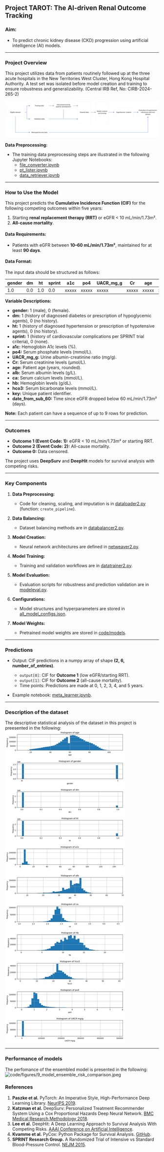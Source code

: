 ## Project TAROT: The AI-driven Renal Outcome Tracking

### Aim:
- To predict chronic kidney disease (CKD) progression using artificial intelligence (AI) models.

---

### Project Overview
This project utilizes data from patients routinely followed up at the three acute hospitals in the New Territories West Cluster, Hong Kong Hospital Authority. A test set was isolated before model creation and training to ensure robustness and generalizability. (Central IRB Ref, No: CIRB-2024-265-2)

![Overview](code/figures/overview.png)

**Data Preprocessing:**
- The training data preprocessing steps are illustrated in the following Jupyter Notebooks:
  - [file_converter.ipynb](code/file_converter.ipynb)
  - [pt_lister.ipynb](code/pt_lister.ipynb)
  - [data_retriever.ipynb](code/data_retriever.ipynb)

---

### How to Use the Model

This project predicts the **Cumulative Incidence Function (CIF)** for the following competing outcomes within five years:
1. Starting **renal replacement therapy (RRT)** or eGFR < 10 mL/min/1.73m².
2. **All-cause mortality**.

#### Data Requirements:
- Patients with eGFR between **10–60 mL/min/1.73m²**, maintained for at least **90 days**.

#### Data Format:
The input data should be structured as follows:

| gender | dm  | ht  | sprint | a1c    | po4     | UACR_mg_g | Cr       | age   | alb   | ca     | hb     | hco3   | key    | date_from_sub_60 |
|--------|------|-----|--------|--------|---------|-----------|----------|-------|-------|--------|--------|--------|--------|-----------------|
| 1.0    | 0.0  | 1.0 | 0.0    | xxxxx  | xxxxx   | xxxxx     | xxxxx    | xxxxx | xxxxx | xxxxx  | xxxxx  | xxxxx  | xxxxxx| xxxxx           |

**Variable Descriptions:**
- **gender:** 1 (male), 0 (female).
- **dm:** 1 (history of diagnosed diabetes or prescription of hypoglycemic agents), 0 (no history).
- **ht:** 1 (history of diagnosed hypertension or prescription of hypotensive agents), 0 (no history).
- **sprint:** 1 (history of cardiovascular complications per SPRINT trial criteria), 0 (none).
- **a1c:** Hemoglobin A1c levels (%).
- **po4:** Serum phosphate levels (mmol/L).
- **UACR_mg_g:** Urine albumin-creatinine ratio (mg/g).
- **Cr:** Serum creatinine levels (μmol/L).
- **age:** Patient age (years, rounded).
- **alb:** Serum albumin levels (g/L).
- **ca:** Serum calcium levels (mmol/L).
- **hb:** Hemoglobin levels (g/dL).
- **hco3:** Serum bicarbonate levels (mmol/L).
- **key:** Unique patient identifier.
- **date_from_sub_60:** Time since eGFR dropped below 60 mL/min/1.73m² (days).

**Note:** Each patient can have a sequence of up to 9 rows for prediction.

---

### Outcomes
- **Outcome 1 (Event Code: 1):** eGFR < 10 mL/min/1.73m² or starting RRT.
- **Outcome 2 (Event Code: 2):** All-cause mortality.
- **Outcome 0:** Data censored.

The project uses **DeepSurv** and **DeepHit** models for survival analysis with competing risks.

---

### Key Components
1. **Data Preprocessing:**
   - Code for cleaning, scaling, and imputation is in [dataloader2.py](code/dataloader2.py) (function: `create_pipeline`).

2. **Data Balancing:**
   - Dataset balancing methods are in [databalancer2.py](code/databalancer2.py).

3. **Model Creation:**
   - Neural network architectures are defined in [netweaver2.py](code/netweaver2.py).

4. **Model Training:**
   - Training and validation workflows are in [datatrainer2.py](code/datatrainer2.py).

5. **Model Evaluation:**
   - Evaluation scripts for robustness and prediction validation are in [modeleval.py](code/modeleval.py).

6. **Configurations:**
   - Model structures and hyperparameters are stored in [all_model_configs.json](code/models/all_model_configs.json).

7. **Model Weights:**
   - Pretrained model weights are stored in [code/models](code/models).

---

### Predictions
- Output: CIF predictions in a numpy array of shape **(2, 6, number_of_entries)**.
  - `output[0]`: CIF for **Outcome 1** (low eGFR/starting RRT).
  - `output[1]`: CIF for **Outcome 2** (all-cause mortality).
  - Time points: Predictions are made at 0, 1, 2, 3, 4, and 5 years.

- Example notebook: [meta_learner.ipynb](code/meta_learner.ipynb).

---

### Description of the dataset
The descriptive statistical analysis of the dataset in this project is preesented in the following:
![code/figures/dsa.png](code/figures/dsa.png)

---
### Performance of models
The perfomance of the ensembled model is presented in the following:
![code/figures/9_model_ensemble_risk_comparison.jpeg](code/figures/9_model_ensemble_risk_comparison.jpeg)
### References
1. **Paszke et al.** PyTorch: An Imperative Style, High-Performance Deep Learning Library. [NeurIPS 2019](http://papers.neurips.cc/paper/9015-pytorch-an-imperative-style-high-performance-deep-learning-library.pdf).
2. **Katzman et al.** DeepSurv: Personalized Treatment Recommender System Using a Cox Proportional Hazards Deep Neural Network. [BMC Medical Research Methodology 2018](https://doi.org/10.1186/s12874-018-0482-1).
3. **Lee et al.** DeepHit: A Deep Learning Approach to Survival Analysis With Competing Risks. [AAAI Conference on Artificial Intelligence](https://ojs.aaai.org/index.php/AAAI/article/view/11842).
4. **Kvamme et al.** PyCox: Python Package for Survival Analysis. [GitHub](https://github.com/havakv/pycox).
5. **SPRINT Research Group.** A Randomized Trial of Intensive vs Standard Blood-Pressure Control. [NEJM 2015](https://doi.org/10.1056/NEJMoa1511939).

